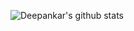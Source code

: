 ![Deepankar's github stats](https://github-readme-stats.vercel.app/api?username=Deep-Codes&count_private=true&show_icons=true&theme=radical)
